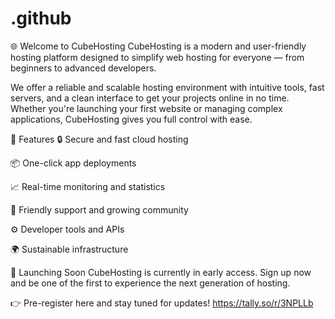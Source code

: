 # .github

🌐 Welcome to CubeHosting
CubeHosting is a modern and user-friendly hosting platform designed to simplify web hosting for everyone — from beginners to advanced developers.

We offer a reliable and scalable hosting environment with intuitive tools, fast servers, and a clean interface to get your projects online in no time. Whether you're launching your first website or managing complex applications, CubeHosting gives you full control with ease.

🚀 Features
🔒 Secure and fast cloud hosting

📦 One-click app deployments

📈 Real-time monitoring and statistics

💬 Friendly support and growing community

⚙️ Developer tools and APIs

🌍 Sustainable infrastructure

📅 Launching Soon
CubeHosting is currently in early access. Sign up now and be one of the first to experience the next generation of hosting.

👉 Pre-register here and stay tuned for updates!
  https://tally.so/r/3NPLLb
